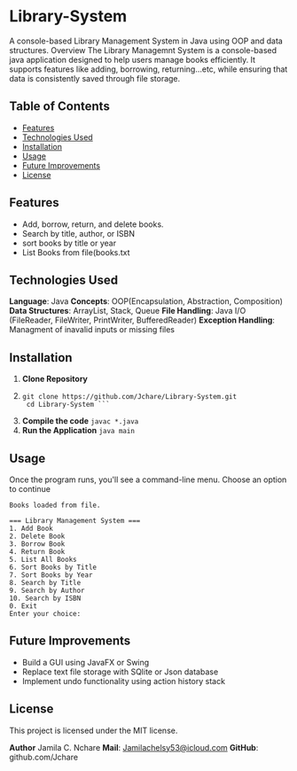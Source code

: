 # Library-System
A console-based Library Management System in Java using OOP and data structures.
Overview
The Library Managemnt System is a console-based java application designed to help users manage books efficiently. It supports features like adding, borrowing, returning...etc, while ensuring that data is consistently saved through file storage.

## Table of Contents
- [Features](#features)
- [Technologies Used](#technologies-used)
- [Installation](#installation)
- [Usage](#usage)
- [Future Improvements](#future-improvements)
- [License](#license)

## Features
- Add, borrow, return, and delete books.
- Search by title, author, or ISBN
- sort books by title or year
- List Books from file(books.txt

## Technologies Used
**Language**: Java
**Concepts**: OOP(Encapsulation, Abstraction, Composition)
**Data Structures**: ArrayList, Stack, Queue
**File Handling**: Java I/O (FileReader, FileWriter, PrintWriter, BufferedReader)
**Exception Handling**: Managment of inavalid inputs or missing files

## Installation
1. **Clone Repository**
2. ```
   git clone https://github.com/Jchare/Library-System.git
    cd Library-System ```
3. **Compile the code**
   ```javac *.java```
4. **Run the Application**
   ```java main```
   
## Usage
Once the program runs, you'll see a command-line menu. Choose an option to continue
```
Books loaded from file.

=== Library Management System ===
1. Add Book
2. Delete Book
3. Borrow Book
4. Return Book
5. List All Books
6. Sort Books by Title
7. Sort Books by Year
8. Search by Title
9. Search by Author
10. Search by ISBN
0. Exit
Enter your choice:
```
## Future Improvements
- Build a GUI using JavaFX or Swing
- Replace text file storage with SQlite or Json database
- Implement undo functionality using action history stack

## License
This project is licensed under the MIT license.


**Author**
Jamila C. Nchare
**Mail**: Jamilachelsy53@icloud.com
**GitHub**: github.com/Jchare
